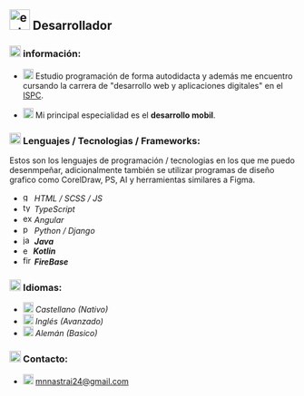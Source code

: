 ## <img width="36" height="36" src="https://img.icons8.com/external-beshi-flat-kerismaker/36/external-Developer-coding-and-programing-beshi-flat-kerismaker.png" alt="external-Developer-coding-and-programing-beshi-flat-kerismaker"/> Desarrollador

### <img width="20" height="20" src="https://img.icons8.com/fluency/30/info.png" alt="info"/> información:
- <img width="18" height="18" src="https://img.icons8.com/color/48/books.png" alt="books"/> Estudio programación de forma autodidacta y además me encuentro cursando la carrera de "desarrollo web y aplicaciones digitales" en el [ISPC](https://www.ispc.edu.ar).

- <img width="18" height="18" src="https://img.icons8.com/fluency/48/android.png" alt="android"/> Mi principal especialidad es el **desarrollo mobil**.

### <img width="20" height="20" src="https://img.icons8.com/fluency/30/info.png" alt="info"/> Lenguajes / Tecnologias / Frameworks:
Estos son los lenguajes de programación / tecnologias en los que me puedo desenmpeñar, adicionalmente también se utilizar programas de diseño grafico como CorelDraw, PS, AI y herramientas similares a Figma.
- <img width="16" height="16" src="https://img.icons8.com/color/48/geography--v1.png" alt="geography--v1"/> *HTML / SCSS / JS*
- <img width="16" height="16" src="https://img.icons8.com/fluency/48/typescript--v2.png" alt="typescript--v2"/> *TypeScript*
- <img width="16" height="16" src="https://img.icons8.com/external-tal-revivo-color-tal-revivo/24/external-angular-a-typescript-based-open-source-web-application-framework-logo-color-tal-revivo.png" alt="external-angular-a-typescript-based-open-source-web-application-framework-logo-color-tal-revivo"/> *Angular*
- <img width="16" height="16" src="https://img.icons8.com/color/48/python--v1.png" alt="python--v1"/> *Python / Django*
- <img width="16" height="16" src="https://img.icons8.com/fluency/48/java-coffee-cup-logo.png" alt="java-coffee-cup-logo"/> ***Java***
- <img width="14" height="14" src="https://img.icons8.com/external-tal-revivo-shadow-tal-revivo/24/external-kotlin-a-cross-platform-statically-typed-general-purpose-programming-language-with-type-inference-logo-shadow-tal-revivo.png" alt="external-kotlin-a-cross-platform-statically-typed-general-purpose-programming-language-with-type-inference-logo-shadow-tal-revivo"/> ***Kotlin***
- <img width="16" height="16" src="https://img.icons8.com/color/48/firebase.png" alt="firebase"/> ***FireBase***

### <img width="20" height="20" src="https://img.icons8.com/fluency/30/info.png" alt="info"/> Idiomas:
- <img width="18" height="18" src="https://img.icons8.com/color/18/spain2-circular.png" alt="spain2-circular"/> *Castellano (Nativo)*
- <img width="18" height="18" src="https://img.icons8.com/fluency/48/great-britain-circular.png" alt="great-britain-circular"/> *Inglés (Avanzado)*
- <img width="18" height="18" src="https://img.icons8.com/color/48/germany-circular.png" alt="germany-circular"/> *Alemán (Basico)*

### <img width="20" height="20" src="https://img.icons8.com/fluency/30/info.png" alt="info"/> Contacto:
- <img width="18" height="18" src="https://img.icons8.com/office/16/new-post.png" alt="new-post"/> mnnastrai24@gmail.com
